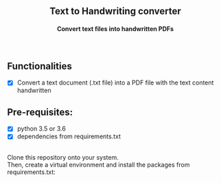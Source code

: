 <p align="center">
	<h2 align="center"> Text to Handwriting converter </h2>
	<h4 align="center"> Convert text files into handwritten PDFs <h4>
</p>
<br>

## Functionalities
- [X] Convert a text document (.txt file) into a PDF file with the text content handwritten

## Pre-requisites:
- [X] python 3.5 or 3.6
- [X] dependencies from requirements.txt
<br>
Clone this repository onto your system. <br>
Then, create a virtual environment and install the packages from requirements.txt: <br>
